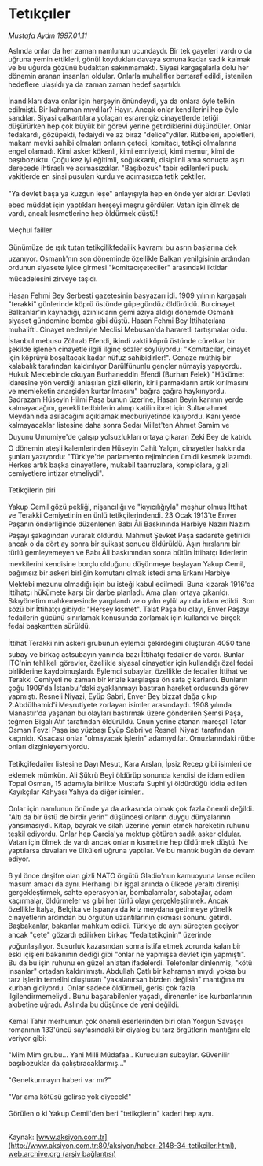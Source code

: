 # Tetıkçıler

*Mustafa Aydın 1997.01.11*

<font class="agenda2NewsSpot">
 Aslında onlar da her zaman namlunun ucundaydı. Bir tek gayeleri vardı o da uğruna yemin ettikleri,  gönül koydukları davaya sonuna kadar sadık kalmak ve
</font>
<font class="newsDetail">
 bu uğurda gözünü budaktan sakınmamaktı. Siyasi kargaşalarla dolu her dönemin aranan insanları oldular. Onlarla muhalifler bertaraf edildi, istenilen hedeflere ulaşıldı ya da zaman zaman hedef şaşırtıldı.
 <br>
  <br/>
  İnandıkları dava onlar için herşeyin önündeydi, ya da onlara öyle telkin edilmişti. Bir kahraman mıydılar? Hayır. Ancak onlar kendilerini hep öyle sandılar. Siyasi çalkantılara yolaçan esrarengiz cinayetlerde tetiği düşürürken hep çok büyük bir görevi yerine getirdiklerini düşündüler. Onlar fedakardı, gözüpekti,  fedaiydi ve az biraz "delice"ydiler. Rütbeleri, apoletleri, makam mevki sahibi olmaları onların çeteci, komitacı, tetikçi olmalarına engel olamadı. Kimi asker kökenli, kimi emniyetçi, kimi memur, kimi de başıbozuktu. Çoğu kez iyi eğitimli, soğukkanlı, disiplinli ama sonuçta aşırı derecede ihtiraslı ve acımasızdılar. "Başıbozuk" tabir edilenleri  puslu vakitlerde en sinsi  pusuları kurdu ve acımasızca tetik çektiler.
  <br/>
  <br/>
  "Ya devlet başa ya kuzgun leşe" anlayışıyla hep en önde yer aldılar. Devleti ebed müddet için yaptıkları herşeyi meşru gördüler. Vatan için ölmek de vardı, ancak kısmetlerine hep öldürmek düştü!
  <br/>
  <br/>
  Meçhul failler
  <br/>
  <br/>
  Günümüze de ışık tutan tetikçilikfedailik kavramı bu asrın başlarına dek uzanıyor. Osmanlı'nın son döneminde özellikle Balkan yenilgisinin ardından ordunun siyasete iyice girmesi "komitacıçeteciler" arasındaki iktidar mücadelesini zirveye taşıdı.
  <br/>
  <br/>
  Hasan Fehmi Bey Serbesti gazetesinin başyazarı idi. 1909 yılının kargaşalı "terakki" günlerinde köprü üstünde güpegündüz öldürüldü. Bu cinayet Balkanlar'ın kaynadığı, azınlıkların gemi azıya aldığı dönemde Osmanlı siyaset gündemine bomba gibi düştü. Hasan Fehmi Bey İttihatçılara muhalifti. Cinayet nedeniyle Meclisi Mebusan'da hararetli tartışmalar oldu. İstanbul mebusu Zöhrab Efendi, ikindi vakti köprü üstünde cüretkar bir şekilde işlenen cinayetle ilgili ilginç sözler söylüyordu: "Komitacılar, cinayet için köprüyü boşaltacak kadar nüfuz sahibidirler!". Cenaze müthiş bir kalabalık tarafından kaldırılıyor Darülfünunlu gençler nümayiş yapıyordu. Hukuk Mektebinde okuyan Burhaneddin Efendi (Burhan Felek) "Hükümet idaresine yön verdiği anlaşılan gizli ellerin, kirli parmakların artık kırılmasını ve memleketin anarşiden kurtarılmasını" bağıra çağıra haykırıyordu. Sadrazam Hüseyin Hilmi Paşa bunun üzerine, Hasan Beyin kanının yerde kalmayacağını, gerekli tedbirlerin alınıp katilin ibret için Sultanahmet Meydanında asılacağını açıklamak mecburiyetinde kalıyordu. Kanı yerde kalmayacaklar listesine daha sonra Sedaı Millet'ten Ahmet Samim ve Duyunu Umumiye'de çalışıp yolsuzlukları ortaya çıkaran Zeki Bey de katıldı. O dönemin ateşli kalemlerinden Hüseyin Cahit Yalçın, cinayetler hakkında şunları yazıyordu: "Türkiye'de parlamento rejiminden ümidi kesmek lazımdı. Herkes artık başka cinayetlere, mukabil taarruzlara, komplolara, gizli cemiyetlere intizar etmeliydi".
  <br/>
  <br/>
  Tetikçilerin piri
  <br/>
  <br/>
  Yakup Cemil gözü pekliği, nişancılığı ve "kıyıcılığıyla" meşhur olmuş İttihat ve Terakki Cemiyetinin en ünlü tetikçilerindendi. 23 Ocak 1913'te Enver Paşanın önderliğinde düzenlenen Babı Âli Baskınında Harbiye Nazırı Nazım Paşayı şakağından vurarak öldürdü. Mahmut Şevket Paşa sadarete getirildi ancak o da dört ay sonra bir suikast sonucu öldürüldü. Aşırı hırslarını bir türlü gemleyemeyen ve Babı Âli baskınından  sonra bütün İttihatçı liderlerin mevkilerini kendisine borçlu olduğunu düşünmeye başlayan Yakup Cemil, bağımsız bir askeri birliğin komutanı olmak istedi ama Erkanı Harbiye Mektebi mezunu olmadığı için bu  isteği kabul edilmedi. Buna kızarak 1916'da İttihatçı hükümete karşı bir darbe planladı. Ama planı ortaya çıkarıldı. Sıkıyönetim mahkemesinde yargılandı ve o yılın eylül ayında idam edildi. Son sözü bir İttihatçı gibiydi: "Herşey kısmet". Talat Paşa bu olayı, Enver Paşayı fedailerin gücünü sınırlamak konusunda zorlamak için kullandı ve birçok fedai başkentten sürüldü.
  <br/>
  <br/>
  İttihat Terakki'nin askeri grubunun eylemci çekirdeğini oluşturan 4050 tane subay ve birkaç astsubayın yanında bazı İttihatçı fedailer de vardı. Bunlar İTC'nin tehlikeli görevler, özellikle siyasal cinayetler için kullandığı özel fedai birliklerine kaydolmuşlardı. Eylemci subaylar, özellikle de fedailer İttihat ve Terakki Cemiyeti ne zaman bir krizle karşılaşsa ön safa çıkarlardı. Bunların çoğu 1909'da İstanbul'daki ayaklanmayı bastıran hareket ordusunda görev yapmıştı. Resneli Niyazi, Eyüp Sabri, Enver Bey bizzat dağa çıkıp 2.Abdülhamid'i Meşrutiyete zorlayan isimler arasındaydı. 1908 yılında Manastır'da yaşanan bu olayları bastırmak üzere gönderilen Şemsi Paşa, teğmen Bigalı Atıf tarafından öldürüldü. Onun yerine atanan mareşal Tatar Osman Fevzi Paşa ise yüzbaşı Eyüp Sabri ve Resneli Niyazi tarafından kaçırıldı. Kısacası onlar "olmayacak işlerin" adamıydılar. Omuzlarındaki rütbe onları dizginleyemiyordu.
  <br/>
  <br/>
  Tetikçifedailer listesine Dayı Mesut, Kara Arslan, İpsiz Recep gibi isimleri de eklemek mümkün. Ali Şükrü Beyi öldürüp sonunda kendisi de idam edilen Topal Osman, 15 adamıyla birlikte Mustafa Suphi'yi öldürdüğü iddia edilen Kayıkçılar Kahyası Yahya da diğer isimler..
  <br/>
  <br/>
  Onlar için namlunun önünde ya da arkasında olmak çok fazla önemli değildi. "Altı da bir üstü de birdir yerin" düşüncesi onların duygu dünyalarının yansımasıydı. Kitap, bayrak ve silah üzerine yemin etmek  hareketin ruhunu teşkil ediyordu. Onlar hep Garcia'ya mektup götüren sadık asker oldular. Vatan için ölmek de vardı ancak onların kısmetine hep öldürmek düştü. Ne yaptılarsa davaları ve ülküleri uğruna yaptılar. Ve bu mantık bugün de devam ediyor.
  <br/>
  <br/>
  6 yıl önce deşifre olan gizli NATO örgütü Gladio'nun kamuoyuna lanse edilen masum amacı da aynı. Herhangi bir işgal anında o ülkede yeraltı direnişi gerçekleştirmek, sahte operasyonlar, bombalamalar, sabotajlar, adam kaçırmalar, öldürmeler vs gibi her türlü olayı gerçekleştirmek. Ancak özellikle İtalya, Belçika ve İspanya'da kriz meydana getirmeye yönelik cinayetlerin ardından bu örgütün uzantılarının çıkması sonunu getirdi. Başbakanlar, bakanlar mahkum edildi. Türkiye de aynı süreçten geçiyor ancak "çete" gözardı edilirken birkaç "fedaitetikçinin" üzerinde yoğunlaşılıyor. Susurluk kazasından sonra istifa etmek zorunda kalan bir eski içişleri bakanının dediği gibi "onlar ne yapmışsa devlet için yapmıştı". Bu da bu işin ruhunu en güzel anlatan ifadelerdi. Telefonlar dinlenmiş, "kötü insanlar" ortadan kaldırılmıştı. Abdullah Çatlı bir kahraman mıydı yoksa bu tarz işlerin temelini oluşturan "yakalanırsan bizden değilsin" mantığına mı kurban gidiyordu.  Onlar sadece öldürmeli, gerisi çok fazla ilgilendirmemeliydi. Bunu başarabilenler yaşadı, direnenler ise kurbanlarının akıbetine uğradı. Aslında bu düşünce de yeni değildi.
  <br/>
  <br/>
  Kemal Tahir merhumun çok önemli eserlerinden biri olan Yorgun Savaşçı romanının 133'üncü sayfasındaki bir diyalog bu tarz örgütlerin mantığını ele veriyor gibi:
  <br/>
  <br/>
  "Mim Mim grubu... Yani Milli Müdafaa.. Kurucuları subaylar. Güvenilir başıbozuklar da çalıştıracaklarmış..."
  <br/>
  <br/>
  "Genelkurmayın haberi var mı?"
  <br/>
  <br/>
  "Var ama kötüsü gelirse yok diyecek!"
  <br/>
  <br/>
  Görülen o ki Yakup Cemil'den beri "tetikçilerin" kaderi hep aynı.
  <br/>
 </br>
</font>

Kaynak: [www.aksiyon.com.tr](http://www.aksiyon.com.tr:80/aksiyon/haber-2148-34-tetikciler.html), [web.archive.org (arşiv bağlantısı)](http://web.archive.org/web/20120120013437/http://www.aksiyon.com.tr:80/aksiyon/haber-2148-34-tetikciler.html)
